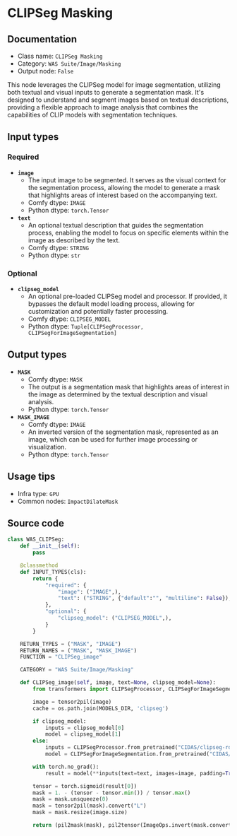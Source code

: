 # CLIPSeg Masking
## Documentation
- Class name: `CLIPSeg Masking`
- Category: `WAS Suite/Image/Masking`
- Output node: `False`

This node leverages the CLIPSeg model for image segmentation, utilizing both textual and visual inputs to generate a segmentation mask. It's designed to understand and segment images based on textual descriptions, providing a flexible approach to image analysis that combines the capabilities of CLIP models with segmentation techniques.
## Input types
### Required
- **`image`**
    - The input image to be segmented. It serves as the visual context for the segmentation process, allowing the model to generate a mask that highlights areas of interest based on the accompanying text.
    - Comfy dtype: `IMAGE`
    - Python dtype: `torch.Tensor`
- **`text`**
    - An optional textual description that guides the segmentation process, enabling the model to focus on specific elements within the image as described by the text.
    - Comfy dtype: `STRING`
    - Python dtype: `str`
### Optional
- **`clipseg_model`**
    - An optional pre-loaded CLIPSeg model and processor. If provided, it bypasses the default model loading process, allowing for customization and potentially faster processing.
    - Comfy dtype: `CLIPSEG_MODEL`
    - Python dtype: `Tuple[CLIPSegProcessor, CLIPSegForImageSegmentation]`
## Output types
- **`MASK`**
    - Comfy dtype: `MASK`
    - The output is a segmentation mask that highlights areas of interest in the image as determined by the textual description and visual analysis.
    - Python dtype: `torch.Tensor`
- **`MASK_IMAGE`**
    - Comfy dtype: `IMAGE`
    - An inverted version of the segmentation mask, represented as an image, which can be used for further image processing or visualization.
    - Python dtype: `torch.Tensor`
## Usage tips
- Infra type: `GPU`
- Common nodes: `ImpactDilateMask`


## Source code
```python
class WAS_CLIPSeg:
    def __init__(self):
        pass

    @classmethod
    def INPUT_TYPES(cls):
        return {
            "required": {
                "image": ("IMAGE",),
                "text": ("STRING", {"default":"", "multiline": False}),
            },
            "optional": {
                "clipseg_model": ("CLIPSEG_MODEL",),
            }
        }

    RETURN_TYPES = ("MASK", "IMAGE")
    RETURN_NAMES = ("MASK", "MASK_IMAGE")
    FUNCTION = "CLIPSeg_image"

    CATEGORY = "WAS Suite/Image/Masking"

    def CLIPSeg_image(self, image, text=None, clipseg_model=None):
        from transformers import CLIPSegProcessor, CLIPSegForImageSegmentation

        image = tensor2pil(image)
        cache = os.path.join(MODELS_DIR, 'clipseg')

        if clipseg_model:
            inputs = clipseg_model[0]
            model = clipseg_model[1]
        else:
            inputs = CLIPSegProcessor.from_pretrained("CIDAS/clipseg-rd64-refined", cache_dir=cache)
            model = CLIPSegForImageSegmentation.from_pretrained("CIDAS/clipseg-rd64-refined", cache_dir=cache)

        with torch.no_grad():
            result = model(**inputs(text=text, images=image, padding=True, return_tensors="pt"))

        tensor = torch.sigmoid(result[0])
        mask = 1. - (tensor - tensor.min()) / tensor.max()
        mask = mask.unsqueeze(0)
        mask = tensor2pil(mask).convert("L")
        mask = mask.resize(image.size)

        return (pil2mask(mask), pil2tensor(ImageOps.invert(mask.convert("RGB"))))

```
